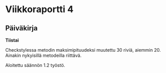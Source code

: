 # Viikkoraportti 4

## Päiväkirja

**Tiistai**

Checkstylessa metodin maksimipituudeksi muutettu 30 riviä, aiemmin 20. Ainakin nykyisillä metodeilla riittävä.

Aloitettu säännön 1.2 työstö.